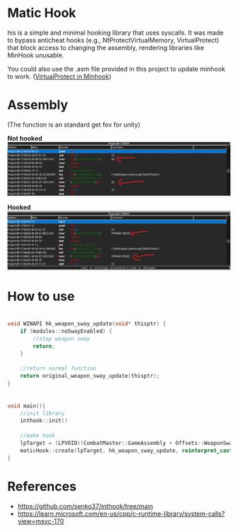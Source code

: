 # Matic Hook
his is a simple and minimal hooking library that uses syscalls.
It was made to bypass anticheat hooks (e.g., NtProtectVirtualMemory, VirtualProtect) that block access to changing the assembly, rendering libraries like MinHook unusable.

You could also use the .asm file provided in this project to update minhook to work. ([VirtualProtect in Minhook](https://github.com/TsudaKageyu/minhook/blob/c1a7c3843bd1a5fe3eb779b64c0d823bca3dc339/src/hook.c#L406))

# Assembly
(The function is an standard get fov for unity)

**Not hooked**
![Not Hook Diagram](https://github.com/TheRealJoelmatic/maticHook/blob/main/imgs/no%20hooked.png?raw=true)

**Hooked**
![Not Hook Diagram](https://raw.githubusercontent.com/TheRealJoelmatic/maticHook/refs/heads/main/imgs/hooked.png)
# How to use

```C++

void WINAPI hk_weapon_sway_update(void* thisptr) {
    if (modules::noSwayEnabled) {
        //stop weapon sway
        return;
    }

    //return normal function
    return original_weapon_sway_update(thisptr);
}


void main(){
    //init library
    inthook::init()
    
    //make hook
    lpTarget = (LPVOID)(CombatMaster::GameAssembly + Offsets::WeaponSwayUpdate);
    maticHook::create(lpTarget, hk_weapon_sway_update, reinterpret_cast<void*&>(original_weapon_sway_update));
}
```

# References 

- https://github.com/senko37/inthook/tree/main
- https://learn.microsoft.com/en-us/cpp/c-runtime-library/system-calls?view=msvc-170


